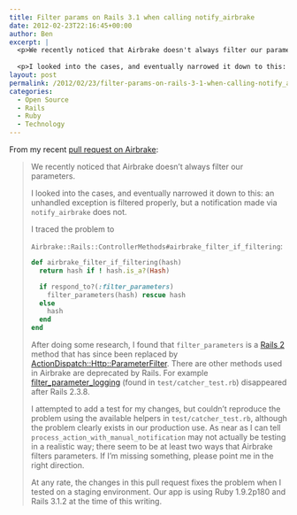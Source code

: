 ```yaml
---
title: Filter params on Rails 3.1 when calling notify_airbrake
date: 2012-02-23T22:16:45+00:00
author: Ben
excerpt: |
  <p>We recently noticed that Airbrake doesn't always filter our parameters.</p>
  
  <p>I looked into the cases, and eventually narrowed it down to this:  an unhandled exception is filtered properly, but a notification made via <code>notify_airbrake</code> does not.</p>
layout: post
permalink: /2012/02/23/filter-params-on-rails-3-1-when-calling-notify_airbrake/
categories:
  - Open Source
  - Rails
  - Ruby
  - Technology
---
```

From my recent [pull request on Airbrake](https://github.com/airbrake/airbrake/pull/59):

> We recently noticed that Airbrake doesn&#8217;t always filter our parameters.
>
> I looked into the cases, and eventually narrowed it down to this: an unhandled exception is filtered properly, but a notification made via `notify_airbrake` does not.
>
> I traced the problem to
>
> `Airbrake::Rails::ControllerMethods#airbrake_filter_if_filtering`:
>
> ```ruby
> def airbrake_filter_if_filtering(hash)
>   return hash if ! hash.is_a?(Hash)
>
>   if respond_to?(:filter_parameters)
>     filter_parameters(hash) rescue hash
>   else
>     hash
>   end
> end
> ```
>
> After doing some research, I found that `filter_parameters` is a [Rails 2](https://github.com/rails/rails/blob/v2.1.2/actionpack/lib/action_controller/base.rb#L487) method that has since been replaced by [ActionDispatch::Http::ParameterFilter](http://stackoverflow.com/questions/6152388/manually-filter-parameters-in-rails). There are other methods used in Airbrake are deprecated by Rails. For example [filter\_parameter\_logging](http://apidock.com/rails/ActionController/Base/filter_parameter_logging/class) (found in `test/catcher_test.rb`) disappeared after Rails 2.3.8.
>
> I attempted to add a test for my changes, but couldn&#8217;t reproduce the problem using the available helpers in `test/catcher_test.rb`, although the problem clearly exists in our production use. As near as I can tell `process_action_with_manual_notification` may not actually be testing in a realistic way; there seem to be at least two ways that Airbrake filters parameters. If I&#8217;m missing something, please point me in the right direction.
>
> At any rate, the changes in this pull request fixes the problem when I tested on a staging environment. Our app is using Ruby 1.9.2p180 and Rails 3.1.2 at the time of this writing.
